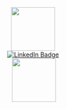 <div id="header2" align="center">
  <img src="https://media.giphy.com/media/XwBzLXzYq7ljHBXkHk/giphy.gif" width="100"/>
  <div id="badges">
  <a href="https://www.linkedin.com/in/nikitakorolev/">
    <img src="https://img.shields.io/badge/LinkedIn-blue?style=for-the-badge&logo=linkedin&logoColor=white" alt="LinkedIn Badge"/>
  </a>
  </div>
  <img src="https://komarev.com/ghpvc/?username=nikitakorolevv&style=flat-square&color=blue" alt=""/>
  <img src="https://media.giphy.com/media/3oKIPnAiaMCws8nOsE/giphy.gif" width="100"/>
</div>

